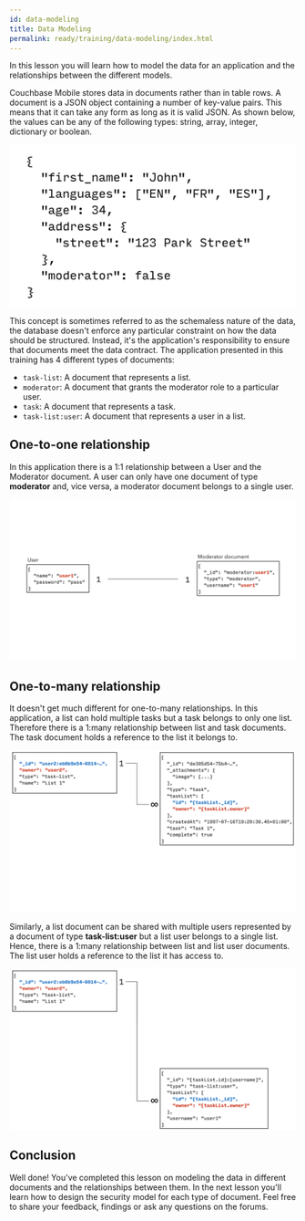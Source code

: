 ```yaml
---
id: data-modeling
title: Data Modeling
permalink: ready/training/data-modeling/index.html
---
```


In this lesson you will learn how to model the data for an application and the relationships between the different models.

Couchbase Mobile stores data in documents rather than in table rows. A document is a JSON object containing a number of key-value pairs. This means that it can take any form as long as it is valid JSON. As shown below, the values can be any of the following types: string, array, integer, dictionary or boolean.

<img src="img/image58.png" class="center-image" />

This concept is sometimes referred to as the schemaless nature of the data, the database doesn't enforce any particular constraint on how the data should be structured. Instead, it's the application's responsibility to ensure that documents meet the data contract. The application presented in this training has 4 different types of documents:

- `task-list`: A document that represents a list.
- `moderator`: A document that grants the moderator role to a particular user.
- `task`: A document that represents a task.
- `task-list:user`: A document that represents a user in a list.

## One-to-one relationship

In this application there is a 1:1 relationship between a User and the Moderator document. A user can only have one document of type **moderator** and, vice versa, a moderator document belongs to a single user.

![](img/image59.png)

## One-to-many relationship

It doesn't get much different for one-to-many relationships. In this application, a list can hold multiple tasks but a task belongs to only one list. Therefore there is a 1:many relationship between list and task documents. The task document holds a reference to the list it belongs to.

![](img/image60.png)

Similarly, a list document can be shared with multiple users represented by a document of type **task-list:user** but a list user belongs to a single list. Hence, there is a 1:many relationship between list and list user documents. The list user holds a reference to the list it has access to.

![](img/image61.png)

## Conclusion

Well done! You've completed this lesson on modeling the data in different documents and the relationships between them. In the next lesson you'll learn how to design the security model for each type of document. Feel free to share your feedback, findings or ask any questions on the forums.